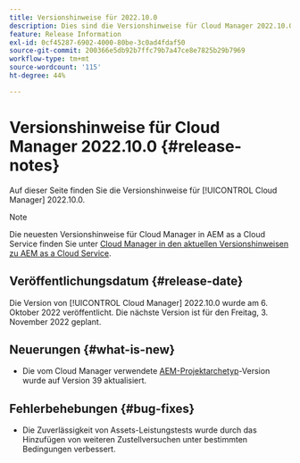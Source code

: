 ```yaml
---
title: Versionshinweise für 2022.10.0
description: Dies sind die Versionshinweise für Cloud Manager 2022.10.0.
feature: Release Information
exl-id: 0cf45287-6902-4000-80be-3c0ad4fdaf50
source-git-commit: 200366e5db92b7ffc79b7a47ce8e7825b29b7969
workflow-type: tm+mt
source-wordcount: '115'
ht-degree: 44%

---
```


# Versionshinweise für Cloud Manager 2022.10.0 {#release-notes}

Auf dieser Seite finden Sie die Versionshinweise für [!UICONTROL Cloud Manager] 2022.10.0.

>[!NOTE]
>
>Die neuesten Versionshinweise für Cloud Manager in AEM as a Cloud Service finden Sie unter [Cloud Manager in den aktuellen Versionshinweisen zu AEM as a Cloud Service](https://experienceleague.adobe.com/docs/experience-manager-cloud-service/content/implementing/using-cloud-manager/release-notes-cloud-manager/release-notes-cm-current.html?lang=de).

## Veröffentlichungsdatum {#release-date}

Die Version von [!UICONTROL Cloud Manager] 2022.10.0 wurde am 6. Oktober 2022 veröffentlicht. Die nächste Version ist für den Freitag, 3. November 2022 geplant.

## Neuerungen {#what-is-new}

* Die vom Cloud Manager verwendete [AEM-Projektarchetyp](https://experienceleague.adobe.com/docs/experience-manager-core-components/using/developing/archetype/overview.html?lang=de)-Version wurde auf Version 39 aktualisiert.

## Fehlerbehebungen {#bug-fixes}

* Die Zuverlässigkeit von Assets-Leistungstests wurde durch das Hinzufügen von weiteren Zustellversuchen unter bestimmten Bedingungen verbessert.
